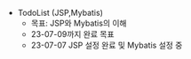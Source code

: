 * TodoList (JSP,Mybatis)
  * 목표: JSP와 Mybatis의 이해
  * 23-07-09까지 완료 목표
  * 23-07-07 JSP 설정 완료 및 Mybatis 설정 중
